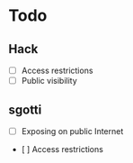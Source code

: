 # Todo

## Hack

- [ ] Access restrictions
- [ ] Public visibility

## sgotti

- [ ] Exposing on public Internet
- [ ] Access restrictions
